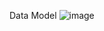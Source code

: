 Data Model
![image](https://github.com/user-attachments/assets/192d38ed-9d76-4502-aade-9266b60c9550)
